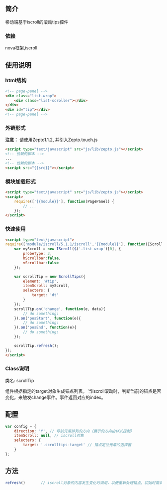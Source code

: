 ## 简介

移动端基于iscroll的滚动tips控件

### 依赖

nova框架,iscroll

## 使用说明

### html结构

```html
<!-- page-panel -->
<div class="list-wrap">
	<div class="list-scroller"></div>
</div>
<div id="tip"></div>
<!-- page-panel -->
```

### 外链形式

**注意：** 请使用Zepto1.1.2, 并引入Zepto.touch.js
```html
<script type="text/javascript" src="js/lib/zepto.js"></script>
<!-- 依赖的脚本 -->
...
<!-- 依赖的脚本 -->
<script src="{{src}}"></script>
```

### 模块加载形式

```html
<script type="text/javascript" src="js/lib/zepto.js"></script>
<script>
    require(['{{module}}'], function(PagePanel) {
        // ...
    });
</script>
```


### 快速使用

```html
<script type="text/javascript">
require(['module/iscroll/5.1.1/iscroll','{{module}}'], function(IScroll, ScrollTips) {
	var myScroll = new IScroll($('.list-wrap')[0], {
		probeType: 3,
		hScrollbar:false,
		vScrollbar:false
	});

	var scrollTip = new ScrollTips({
		element: '#tip',
		itemScroll: myScroll,
		selecters: {
			target: 'dt'
		}
	});
	scrollTip.on('change', function(e, data){
		// do something;
	}).on('posStart', function(e){
		// do something;
	}).on('posEnd', function(e){
		// do something;
	});

	scrollTip.refresh();
});
</script>
```

### Class说明

类名: scrollTip

组件根据指定的target对象生成锚点列表。
当iscroll滚动时，判断当前的锚点是否变化，来触发change事件。事件返回对应的index。

## 配置

```js
var config = {
	direction: 'Y', // 导航元素排列的方向（展示的方向由样式控制）
	itemScroll: null, // iscroll对象
	selecters: {
		target: '.scrolltips-target' // 锚点定位元素的选择器
	}
};
```

## 方法

```js
refresh()		// iscroll对象的内容发生变化时调用，以便重新处理锚点。初始时需调用一次。

```